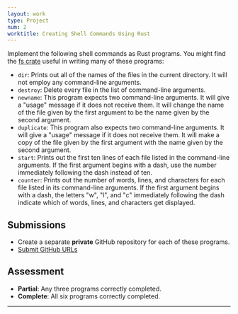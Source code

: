 ```yaml
---
layout: work
type: Project
num: 2
worktitle: Creating Shell Commands Using Rust
---
```


Implement the following shell commands as Rust programs. 
You might find the [fs crate](https://doc.rust-lang.org/std/fs/index.html) useful in 
writing many of these programs:

* `dir`: Prints out all of the names of the files in the current directory. It will not employ any command-line arguments.
* `destroy`: Delete every file in the list of command-line arguments.
* `newname`: This program expects two command-line arguments. It will give a "usage" message if it does not receive them. It will change the name of the file given by the first argument to be the name given by the second argument.
* `duplicate`: This program also expects two command-line arguments. It will give a "usage" message if it does not receive them. It will make a copy of the file given by the first argument with the name given by the second argument.
* `start`: Prints out the first ten lines of each file listed in the command-line arguments. If the first argument begins with a dash, use the number immediately following the dash instead of ten.
* `counter`: Prints out the number of words, lines, and characters for each file listed in its command-line arguments. If the first argument begins with a dash, the letters "w", "l", and "c" immediately following the dash indicate which of words, lines, and characters get displayed.

## Submissions
* Create a separate **private** GitHub repository for each of these programs.
* [Submit GitHub URLs](https://docs.google.com/forms/d/e/1FAIpQLSf0I-c_DBBX5N-V36PPuwAHnijoj4LlKNsTP5SCWjg60dNMKQ/viewform?usp=sf_link)

## Assessment
* **Partial**: Any three programs correctly completed.
* **Complete**: All six programs correctly completed.

------------------------------------------------------------------------
